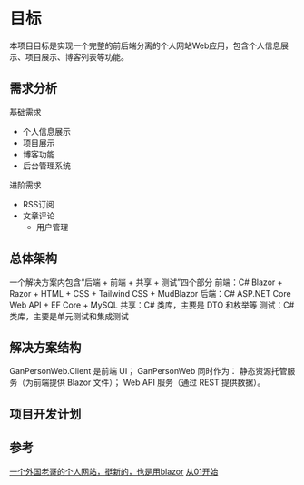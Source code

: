 # 目标
本项目目标是实现一个完整的前后端分离的个人网站Web应用，包含个人信息展示、项目展示、博客列表等功能。

## 需求分析
基础需求
- 个人信息展示
- 项目展示
- 博客功能
- 后台管理系统

进阶需求
- RSS订阅
- 文章评论
    - 用户管理


## 总体架构
一个解决方案内包含“后端 + 前端 + 共享 + 测试”四个部分
前端：C# Blazor + Razor + HTML + CSS + Tailwind CSS + MudBlazor
后端：C# ASP.NET Core Web API + EF Core + MySQL
共享：C# 类库，主要是 DTO 和枚举等
测试：C# 类库，主要是单元测试和集成测试

## 解决方案结构
GanPersonWeb.Client 是前端 UI；
GanPersonWeb 同时作为：
静态资源托管服务（为前端提供 Blazor 文件）；
Web API 服务（通过 REST 提供数据）。

## 项目开发计划

## 参考
[一个外国老哥的个人网站，挺新的，也是用blazor](https://github.com/jame581/Portfolio)
[从01开始](https://www.peterjxl.com/)

